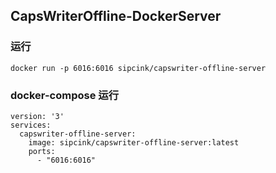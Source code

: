 ## CapsWriterOffline-DockerServer
### 运行
```docker
docker run -p 6016:6016 sipcink/capswriter-offline-server
```
### docker-compose 运行
```docker-compose
version: '3'
services:
  capswriter-offline-server:
    image: sipcink/capswriter-offline-server:latest
    ports:
      - "6016:6016"
```
